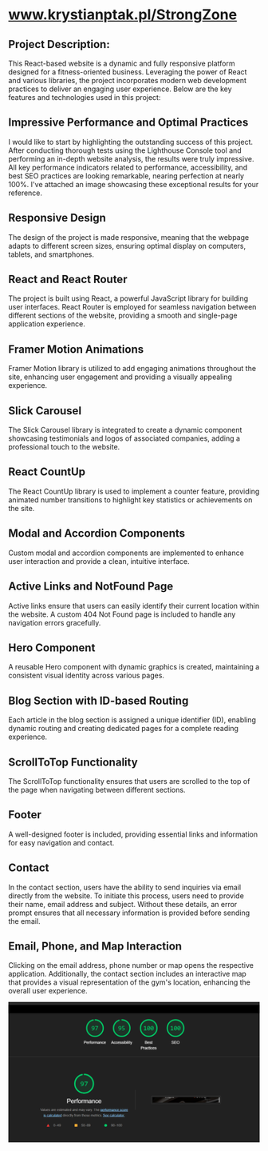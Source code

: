 # www.krystianptak.pl/StrongZone
## Project Description:
This React-based website is a dynamic and fully responsive platform designed for a fitness-oriented business. Leveraging the power of React and various libraries, the project incorporates modern web development practices to deliver an engaging user experience. Below are the key features and technologies used in this project:


## **Impressive Performance and Optimal Practices**
I would like to start by highlighting the outstanding success of this project. After conducting thorough tests using the Lighthouse Console tool and performing an in-depth website analysis, the results were truly impressive. All key performance indicators related to performance, accessibility, and best SEO practices are looking remarkable, nearing perfection at nearly 100%. I've attached an image showcasing these exceptional results for your reference.

## **Responsive Design**
The design of the project is made responsive, meaning that the webpage adapts to different screen sizes, ensuring optimal display on computers, tablets, and smartphones.

## **React and React Router**
The project is built using React, a powerful JavaScript library for building user interfaces.
React Router is employed for seamless navigation between different sections of the website, providing a smooth and single-page application experience.

## **Framer Motion Animations**
Framer Motion library is utilized to add engaging animations throughout the site, enhancing user engagement and providing a visually appealing experience.

## **Slick Carousel**
The Slick Carousel library is integrated to create a dynamic component showcasing testimonials and logos of associated companies, adding a professional touch to the website.

## **React CountUp**
The React CountUp library is used to implement a counter feature, providing animated number transitions to highlight key statistics or achievements on the site.

## **Modal and Accordion Components**
Custom modal and accordion components are implemented to enhance user interaction and provide a clean, intuitive interface.

## **Active Links and NotFound Page**
Active links ensure that users can easily identify their current location within the website.
A custom 404 Not Found page is included to handle any navigation errors gracefully.

## **Hero Component**
A reusable Hero component with dynamic graphics is created, maintaining a consistent visual identity across various pages.

## **Blog Section with ID-based Routing**
Each article in the blog section is assigned a unique identifier (ID), enabling dynamic routing and creating dedicated pages for a complete reading experience.

## **ScrollToTop Functionality**
The ScrollToTop functionality ensures that users are scrolled to the top of the page when navigating between different sections.

## **Footer**
A well-designed footer is included, providing essential links and information for easy navigation and contact.

## **Contact**
In the contact section, users have the ability to send inquiries via email directly from the website. To initiate this process, users need to provide their name, email address and subject. Without these details, an error prompt ensures that all necessary information is provided before sending the email.

## **Email, Phone, and Map Interaction**
Clicking on the email address, phone number or map opens the respective application. Additionally, the contact section includes an interactive map that provides a visual representation of the gym's location, enhancing the overall user experience.


<p align="center">
<img src="lighthouse1.png">
</p>
